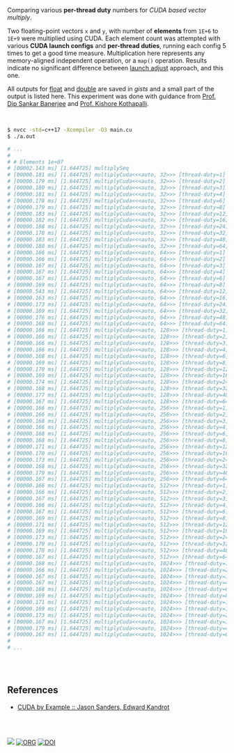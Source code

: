 Comparing various **per-thread duty** numbers for *CUDA based vector multiply*.

Two floating-point vectors `x` and `y`, with number of **elements** from
`1E+6` to `1E+9` were multiplied using CUDA. Each element count was attempted
with various **CUDA launch configs** and **per-thread duties**, running each
config 5 times to get a good time measure. Multiplication here represents any
memory-aligned independent operation, or a `map()` operation. Results indicate
no significant difference between [launch adjust] approach, and this one.

All outputs for [float] and [double] are saved in *gists* and a small part of
the output is listed here. This experiment was done with guidance from
[Prof. Dip Sankar Banerjee] and [Prof. Kishore Kothapalli].

<br>

```bash
$ nvcc -std=c++17 -Xcompiler -O3 main.cu
$ ./a.out

# ...
#
# # Elements 1e+07
# [00002.143 ms] [1.644725] multiplySeq
# [00000.181 ms] [1.644725] multiplyCuda<<<auto, 32>>> [thread-duty=1]
# [00000.179 ms] [1.644725] multiplyCuda<<<auto, 32>>> [thread-duty=2]
# [00000.180 ms] [1.644725] multiplyCuda<<<auto, 32>>> [thread-duty=3]
# [00000.181 ms] [1.644725] multiplyCuda<<<auto, 32>>> [thread-duty=4]
# [00000.178 ms] [1.644725] multiplyCuda<<<auto, 32>>> [thread-duty=6]
# [00000.179 ms] [1.644725] multiplyCuda<<<auto, 32>>> [thread-duty=8]
# [00000.183 ms] [1.644725] multiplyCuda<<<auto, 32>>> [thread-duty=12]
# [00000.182 ms] [1.644725] multiplyCuda<<<auto, 32>>> [thread-duty=16]
# [00000.188 ms] [1.644725] multiplyCuda<<<auto, 32>>> [thread-duty=24]
# [00000.178 ms] [1.644725] multiplyCuda<<<auto, 32>>> [thread-duty=32]
# [00000.183 ms] [1.644725] multiplyCuda<<<auto, 32>>> [thread-duty=48]
# [00000.180 ms] [1.644725] multiplyCuda<<<auto, 32>>> [thread-duty=64]
# [00000.166 ms] [1.644725] multiplyCuda<<<auto, 64>>> [thread-duty=1]
# [00000.166 ms] [1.644725] multiplyCuda<<<auto, 64>>> [thread-duty=2]
# [00000.167 ms] [1.644725] multiplyCuda<<<auto, 64>>> [thread-duty=3]
# [00000.167 ms] [1.644725] multiplyCuda<<<auto, 64>>> [thread-duty=4]
# [00000.167 ms] [1.644725] multiplyCuda<<<auto, 64>>> [thread-duty=6]
# [00000.169 ms] [1.644725] multiplyCuda<<<auto, 64>>> [thread-duty=8]
# [00000.543 ms] [1.644725] multiplyCuda<<<auto, 64>>> [thread-duty=12]
# [00000.163 ms] [1.644725] multiplyCuda<<<auto, 64>>> [thread-duty=16]
# [00000.173 ms] [1.644725] multiplyCuda<<<auto, 64>>> [thread-duty=24]
# [00000.169 ms] [1.644725] multiplyCuda<<<auto, 64>>> [thread-duty=32]
# [00000.176 ms] [1.644725] multiplyCuda<<<auto, 64>>> [thread-duty=48]
# [00000.168 ms] [1.644725] multiplyCuda<<<auto, 64>>> [thread-duty=64]
# [00000.166 ms] [1.644725] multiplyCuda<<<auto, 128>>> [thread-duty=1]
# [00000.166 ms] [1.644725] multiplyCuda<<<auto, 128>>> [thread-duty=2]
# [00000.166 ms] [1.644725] multiplyCuda<<<auto, 128>>> [thread-duty=3]
# [00000.166 ms] [1.644725] multiplyCuda<<<auto, 128>>> [thread-duty=4]
# [00000.168 ms] [1.644725] multiplyCuda<<<auto, 128>>> [thread-duty=6]
# [00000.169 ms] [1.644725] multiplyCuda<<<auto, 128>>> [thread-duty=8]
# [00000.170 ms] [1.644725] multiplyCuda<<<auto, 128>>> [thread-duty=12]
# [00000.169 ms] [1.644725] multiplyCuda<<<auto, 128>>> [thread-duty=16]
# [00000.174 ms] [1.644725] multiplyCuda<<<auto, 128>>> [thread-duty=24]
# [00000.168 ms] [1.644725] multiplyCuda<<<auto, 128>>> [thread-duty=32]
# [00000.177 ms] [1.644725] multiplyCuda<<<auto, 128>>> [thread-duty=48]
# [00000.167 ms] [1.644725] multiplyCuda<<<auto, 128>>> [thread-duty=64]
# [00000.166 ms] [1.644725] multiplyCuda<<<auto, 256>>> [thread-duty=1]
# [00000.166 ms] [1.644725] multiplyCuda<<<auto, 256>>> [thread-duty=2]
# [00000.168 ms] [1.644725] multiplyCuda<<<auto, 256>>> [thread-duty=3]
# [00000.166 ms] [1.644725] multiplyCuda<<<auto, 256>>> [thread-duty=4]
# [00000.168 ms] [1.644725] multiplyCuda<<<auto, 256>>> [thread-duty=6]
# [00000.168 ms] [1.644725] multiplyCuda<<<auto, 256>>> [thread-duty=8]
# [00000.171 ms] [1.644725] multiplyCuda<<<auto, 256>>> [thread-duty=12]
# [00000.170 ms] [1.644725] multiplyCuda<<<auto, 256>>> [thread-duty=16]
# [00000.173 ms] [1.644725] multiplyCuda<<<auto, 256>>> [thread-duty=24]
# [00000.168 ms] [1.644725] multiplyCuda<<<auto, 256>>> [thread-duty=32]
# [00000.179 ms] [1.644725] multiplyCuda<<<auto, 256>>> [thread-duty=48]
# [00000.167 ms] [1.644725] multiplyCuda<<<auto, 256>>> [thread-duty=64]
# [00000.166 ms] [1.644725] multiplyCuda<<<auto, 512>>> [thread-duty=1]
# [00000.166 ms] [1.644725] multiplyCuda<<<auto, 512>>> [thread-duty=2]
# [00000.167 ms] [1.644725] multiplyCuda<<<auto, 512>>> [thread-duty=3]
# [00000.166 ms] [1.644725] multiplyCuda<<<auto, 512>>> [thread-duty=4]
# [00000.167 ms] [1.644725] multiplyCuda<<<auto, 512>>> [thread-duty=6]
# [00000.169 ms] [1.644725] multiplyCuda<<<auto, 512>>> [thread-duty=8]
# [00000.171 ms] [1.644725] multiplyCuda<<<auto, 512>>> [thread-duty=12]
# [00000.169 ms] [1.644725] multiplyCuda<<<auto, 512>>> [thread-duty=16]
# [00000.173 ms] [1.644725] multiplyCuda<<<auto, 512>>> [thread-duty=24]
# [00000.170 ms] [1.644725] multiplyCuda<<<auto, 512>>> [thread-duty=32]
# [00000.178 ms] [1.644725] multiplyCuda<<<auto, 512>>> [thread-duty=48]
# [00000.167 ms] [1.644725] multiplyCuda<<<auto, 512>>> [thread-duty=64]
# [00000.168 ms] [1.644725] multiplyCuda<<<auto, 1024>>> [thread-duty=1]
# [00000.166 ms] [1.644725] multiplyCuda<<<auto, 1024>>> [thread-duty=2]
# [00000.167 ms] [1.644725] multiplyCuda<<<auto, 1024>>> [thread-duty=3]
# [00000.167 ms] [1.644725] multiplyCuda<<<auto, 1024>>> [thread-duty=4]
# [00000.168 ms] [1.644725] multiplyCuda<<<auto, 1024>>> [thread-duty=6]
# [00000.169 ms] [1.644725] multiplyCuda<<<auto, 1024>>> [thread-duty=8]
# [00000.171 ms] [1.644725] multiplyCuda<<<auto, 1024>>> [thread-duty=12]
# [00000.169 ms] [1.644725] multiplyCuda<<<auto, 1024>>> [thread-duty=16]
# [00000.173 ms] [1.644725] multiplyCuda<<<auto, 1024>>> [thread-duty=24]
# [00000.167 ms] [1.644725] multiplyCuda<<<auto, 1024>>> [thread-duty=32]
# [00000.179 ms] [1.644725] multiplyCuda<<<auto, 1024>>> [thread-duty=48]
# [00000.167 ms] [1.644725] multiplyCuda<<<auto, 1024>>> [thread-duty=64]
#
# ...
```

<br>
<br>


## References

- [CUDA by Example :: Jason Sanders, Edward Kandrot](https://www.slideshare.net/SubhajitSahu/cuda-by-example-notes)

<br>
<br>

[![](https://i.imgur.com/KExwVG1.jpg)](https://www.youtube.com/watch?v=A7TKQKAFIi4)
[![ORG](https://img.shields.io/badge/org-puzzlef-green?logo=Org)](https://puzzlef.github.io)
[![DOI](https://zenodo.org/badge/413813514.svg)](https://zenodo.org/badge/latestdoi/413813514)

[Prof. Dip Sankar Banerjee]: https://sites.google.com/site/dipsankarban/
[Prof. Kishore Kothapalli]: https://cstar.iiit.ac.in/~kkishore/
[launch adjust]: https://github.com/puzzlef/vector-multiply-cuda
[float]: https://gist.github.com/wolfram77/6b68c212bc06f67d8afb18270e8865a8
[double]: https://gist.github.com/wolfram77/fb5280044ca2d844158c36ce2afebdf0
